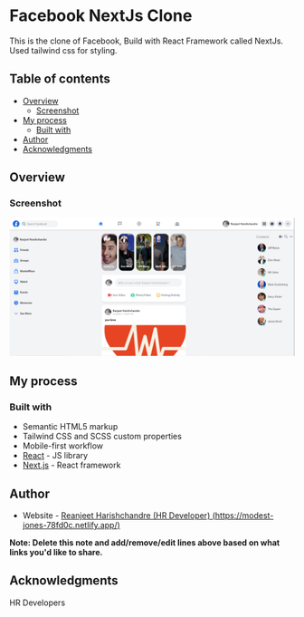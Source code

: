 # Facebook NextJs Clone

This is the clone of Facebook, Build with React Framework called NextJs. Used tailwind css for styling.

## Table of contents

- [Overview](#overview)
  - [Screenshot](#screenshot)
- [My process](#my-process)
  - [Built with](#built-with)
- [Author](#author)
- [Acknowledgments](#acknowledgments)

## Overview

### Screenshot

![](./screenshot.jpg)

## My process

### Built with

- Semantic HTML5 markup
- Tailwind CSS and SCSS custom properties
- Mobile-first workflow
- [React](https://reactjs.org/) - JS library
- [Next.js](https://nextjs.org/) - React framework

## Author

- Website - [Reanjeet Harishchandre (HR Developer) (https://modest-jones-78fd0c.netlify.app/)](https://www.your-site.com)

**Note: Delete this note and add/remove/edit lines above based on what links you'd like to share.**

## Acknowledgments

HR Developers
